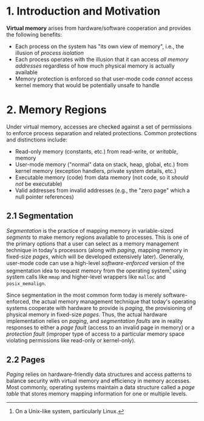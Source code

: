 # 1. Introduction and Motivation

**Virtual memory** arises from hardware/software cooperation and provides the following benefits:
* Each process on the system has "its own view of memory", i.e., the illusion of _process isolation_
* Each process operates with the illusion that it can access _all memory addresses_ regardless of how much physical memory is actually available
* Memory protection is enforced so that user-mode code _cannot_ access kernel memory that would be potentially unsafe to handle

# 2. Memory Regions

Under virtual memory, accesses are checked against a set of permissions to enforce process separation and related protections. Common protections and distinctions include:
* Read-only memory (constants, etc.) from read-write, or _writable_, memory
* User-mode memory ("normal" data on stack, heap, global, etc.) from kernel memory (exception handlers, private system details, etc.)
* Executable memory (code) from data memory (not code, so it _should not_ be executable)
* Valid addresses from invalid addresses (e.g., the "zero page" which a null pointer references)

## 2.1 Segmentation

_Segmentation_ is the practice of mapping memory in variable-sized _segments_ to make memory regions available to processes. This is one of the primary options that a user can select as a memory management technique in today's processors (along with _paging_, mapping memory in fixed-size _pages_, which will be developed extensively later). Generally, user-mode code can use a high-level _software-enforced_ version of the segmentation idea to request memory from the operating system[^1] using system calls like `mmap` and higher-level wrappers like `malloc` and `posix_memalign`.

Since segmentation in the most common form today is merely software-enforced, the actual memory management technique that today's operating systems cooperate with hardware to provide is _paging_, the provisioning of physical memory in fixed-size _pages_. Thus, the actual hardware implementation relies on _paging_, and _segmentation faults_ are in reality responses to either a _page fault_ (access to an invalid page in memory) or a _protection fault_ (improper type of access to a particular memory space violating permissions like read-only or kernel-only).

## 2.2 Pages

_Paging_ relies on hardware-friendly data structures and access patterns to balance security with virtual memory and efficiency in memory accesses. Most commonly, operating systems maintain a data structure called a _page table_ that stores memory mapping information for one or multiple levels.

[^1]: On a Unix-like system, particularly Linux.

